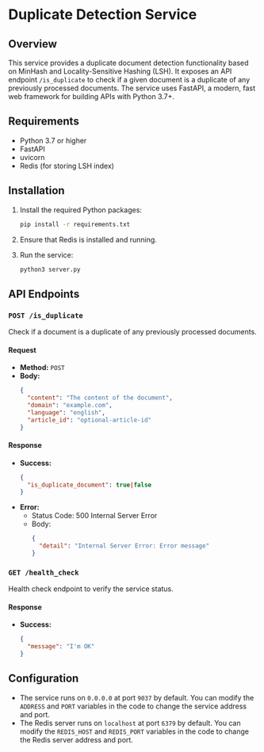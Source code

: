 # Duplicate Detection Service

## Overview
This service provides a duplicate document detection functionality based on MinHash and Locality-Sensitive Hashing (LSH). It exposes an API endpoint `/is_duplicate` to check if a given document is a duplicate of any previously processed documents. The service uses FastAPI, a modern, fast web framework for building APIs with Python 3.7+.

## Requirements
- Python 3.7 or higher
- FastAPI
- uvicorn
- Redis (for storing LSH index)

## Installation
1. Install the required Python packages:
   ```bash
   pip install -r requirements.txt
   ```

2. Ensure that Redis is installed and running.

3. Run the service:
   ```bash
   python3 server.py
   ```

## API Endpoints

### `POST /is_duplicate`
Check if a document is a duplicate of any previously processed documents.

#### Request
- **Method:** `POST`
- **Body:**
  ```json
  {
    "content": "The content of the document",
    "domain": "example.com",
    "language": "english",
    "article_id": "optional-article-id"
  }
  ```

#### Response
- **Success:**
  ```json
  {
    "is_duplicate_document": true|false
  }
  ```
- **Error:**
  - Status Code: 500 Internal Server Error
  - Body:
    ```json
    {
      "detail": "Internal Server Error: Error message"
    }
    ```

### `GET /health_check`
Health check endpoint to verify the service status.

#### Response
- **Success:**
  ```json
  {
    "message": "I'm OK"
  }
  ```

## Configuration
- The service runs on `0.0.0.0` at port `9037` by default. You can modify the `ADDRESS` and `PORT` variables in the code to change the service address and port.
- The Redis server runs on `localhost` at port `6379` by default. You can modify the `REDIS_HOST` and `REDIS_PORT` variables in the code to change the Redis server address and port.
